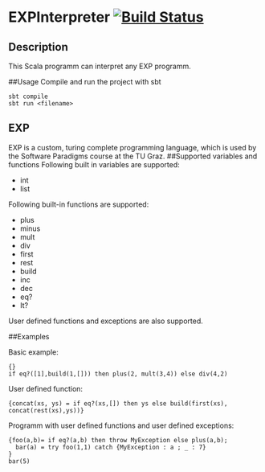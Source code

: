 # EXPInterpreter [![Build Status](https://travis-ci.org/SoftwareParadigms15/EXPInterpreter.svg?branch=master)](https://travis-ci.org/SoftwareParadigms15/EXPInterpreter)

## Description
This Scala programm can interpret any EXP programm.

##Usage
Compile and run the project with sbt

```
sbt compile
sbt run <filename>
```

## EXP
EXP is a custom, turing complete programming language, which is used by the Software Paradigms course at the TU Graz. 
##Supported variables and functions
Following built in variables are supported:
 - int
 - list
 
Following built-in functions are supported:
 - plus
 - minus
 - mult
 - div
 - first
 - rest
 - build
 - inc
 - dec
 - eq?
 - lt?
 
User defined functions and exceptions are also supported.

##Examples

Basic example:

```
{}
if eq?([1],build(1,[])) then plus(2, mult(3,4)) else div(4,2)
```

User defined function:

```
{concat(xs, ys) = if eq?(xs,[]) then ys else build(first(xs), concat(rest(xs),ys))}
```

Programm with user defined functions and user defined exceptions:

```
{foo(a,b)= if eq?(a,b) then throw MyException else plus(a,b);
  bar(a) = try foo(1,1) catch {MyException : a ; _ : 7}
}
bar(5)
```

